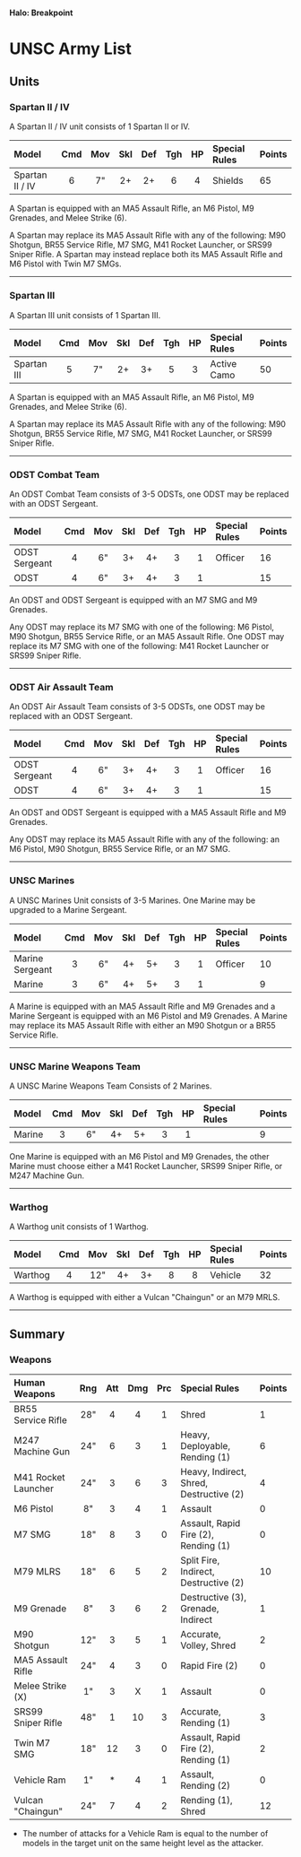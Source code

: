#### Halo: Breakpoint

# UNSC Army List

## Units

### Spartan II / IV

A Spartan II / IV unit consists of 1 Spartan II or IV.

| Model             | Cmd | Mov | Skl | Def | Tgh | HP  | Special Rules        | Points |
| :---------------- | :-: | :-: | :-: | :-: | :-: | :-: | :------------------- | :----- |
| Spartan II / IV   |  6  |  7" |  2+ |  2+ |  6  |  4  | Shields              | 65     |

A Spartan is equipped with an MA5 Assault Rifle, an M6 Pistol, M9 Grenades, and Melee Strike (6). 

A Spartan may replace its MA5 Assault Rifle with any of the following: M90 Shotgun, BR55 Service Rifle, M7 SMG, M41 Rocket Launcher, or SRS99 Sniper Rifle. A Spartan may instead replace both its MA5 Assault Rifle and M6 Pistol with Twin M7 SMGs.

-----

### Spartan III

A Spartan III unit consists of 1 Spartan III.

| Model             | Cmd | Mov | Skl | Def | Tgh | HP  | Special Rules        | Points |
| :---------------- | :-: | :-: | :-: | :-: | :-: | :-: | :------------------- | :----- |
| Spartan III       |  5  |  7" |  2+ |  3+ |  5  |  3  | Active Camo          | 50     |

A Spartan is equipped with an MA5 Assault Rifle, an M6 Pistol, M9 Grenades, and Melee Strike (6). 

A Spartan may replace its MA5 Assault Rifle with any of the following: M90 Shotgun, BR55 Service Rifle, M7 SMG, M41 Rocket Launcher, or SRS99 Sniper Rifle.

-----

### ODST Combat Team

An ODST Combat Team consists of 3-5 ODSTs, one ODST may be replaced with an ODST Sergeant.

| Model             | Cmd | Mov | Skl | Def | Tgh | HP  | Special Rules     | Points |
| :---------------- | :-: | :-: | :-: | :-: | :-: | :-: | :---------------- | :----- |
| ODST Sergeant     |  4  |  6" |  3+ |  4+ |  3  |  1  | Officer           | 16     |
| ODST              |  4  |  6" |  3+ |  4+ |  3  |  1  |                   | 15     |

An ODST and ODST Sergeant is equipped with an M7 SMG and M9 Grenades.

Any ODST may replace its M7 SMG with one of the following: M6 Pistol, M90 Shotgun, BR55 Service Rifle, or an MA5 Assault Rifle. One ODST may replace its M7 SMG with one of the following: M41 Rocket Launcher or SRS99 Sniper Rifle.

-----

### ODST Air Assault Team

An ODST Air Assault Team consists of 3-5 ODSTs, one ODST may be replaced with an ODST Sergeant.

| Model             | Cmd | Mov | Skl | Def | Tgh | HP  | Special Rules     | Points |
| :---------------- | :-: | :-: | :-: | :-: | :-: | :-: | :---------------- | :----- |
| ODST Sergeant     |  4  |  6" |  3+ |  4+ |  3  |  1  | Officer           | 16     |
| ODST              |  4  |  6" |  3+ |  4+ |  3  |  1  |                   | 15     |

An ODST and ODST Sergeant is equipped with a MA5 Assault Rifle and M9 Grenades.

Any ODST may replace its MA5 Assault Rifle with any of the following: an M6 Pistol, M90 Shotgun, BR55 Service Rifle, or an M7 SMG.

-----

### UNSC Marines

A UNSC Marines Unit consists of 3-5 Marines. One Marine may be upgraded to a Marine Sergeant.

| Model             | Cmd | Mov | Skl | Def | Tgh | HP  | Special Rules     | Points |
| :---------------- | :-: | :-: | :-: | :-: | :-: | :-: | :---------------- | :----- |
| Marine Sergeant   |  3  |  6" |  4+ |  5+ |  3  |  1  | Officer           | 10     |
| Marine            |  3  |  6" |  4+ |  5+ |  3  |  1  |                   | 9      |

A Marine is equipped with an MA5 Assault Rifle and M9 Grenades and a Marine Sergeant is equipped with an M6 Pistol and M9 Grenades. A Marine may replace its MA5 Assault Rifle with either an M90 Shotgun or a BR55 Service Rifle.

-----

### UNSC Marine Weapons Team

A UNSC Marine Weapons Team Consists of 2 Marines.

| Model             | Cmd | Mov | Skl | Def | Tgh | HP  | Special Rules     | Points |
| :---------------- | :-: | :-: | :-: | :-: | :-: | :-: | :---------------- | :----- |
| Marine            |  3  |  6" |  4+ |  5+ |  3  |  1  |                   | 9      |

One Marine is equipped with an M6 Pistol and M9 Grenades, the other Marine must choose either a M41 Rocket Launcher, SRS99 Sniper Rifle, or M247 Machine Gun.

-----

### Warthog

A Warthog unit consists of 1 Warthog.

| Model             | Cmd | Mov | Skl | Def | Tgh | HP  | Special Rules          | Points |
| :---------------- | :-: | :-: | :-: | :-: | :-: | :-: | :--------------------- | :----- |
| Warthog           |  4  | 12" |  4+ |  3+ |  8  |  8  | Vehicle                | 32     |

A Warthog is equipped with either a Vulcan "Chaingun" or an M79 MRLS.

-----

## Summary

### Weapons

| Human Weapons        | Rng | Att | Dmg | Prc | Special Rules                               | Points |
| :------------------- | :-: | :-: | :-: | :-: | :------------------------------------------ | :----- |
| BR55 Service Rifle   | 28" |  4  |  4  |  1  | Shred                                       | 1      |
| M247 Machine Gun     | 24" |  6  |  3  |  1  | Heavy, Deployable, Rending (1)              | 6      |
| M41 Rocket Launcher  | 24" |  3  |  6  |  3  | Heavy, Indirect, Shred, Destructive (2)     | 4      |
| M6 Pistol            | 8"  |  3  |  4  |  1  | Assault                                     | 0      |
| M7 SMG               | 18" |  8  |  3  |  0  | Assault, Rapid Fire (2), Rending (1)        | 0      |
| M79 MLRS             | 18" |  6  |  5  |  2  | Split Fire, Indirect, Destructive (2)       | 10     |
| M9 Grenade           | 8"  |  3  |  6  |  2  | Destructive (3), Grenade, Indirect          | 1      |
| M90 Shotgun          | 12" |  3  |  5  |  1  | Accurate, Volley, Shred                     | 2      |
| MA5 Assault Rifle    | 24" |  4  |  3  |  0  | Rapid Fire (2)                              | 0      |
| Melee Strike (X)     | 1"  |  3  |  X  |  1  | Assault                                     | 0      |
| SRS99 Sniper Rifle   | 48" |  1  |  10 |  3  | Accurate, Rending (1)                       | 3      |
| Twin M7 SMG          | 18" |  12 |  3  |  0  | Assault, Rapid Fire (2), Rending (1)        | 2      |
| Vehicle Ram          | 1"  |  *  |  4  |  1  | Assault, Rending (2)                        | 0      |
| Vulcan "Chaingun"    | 24" |  7  |  4  |  2  | Rending (1), Shred                          | 12     |

* The number of attacks for a Vehicle Ram is equal to the number of models in the target unit on the same height level as the attacker.